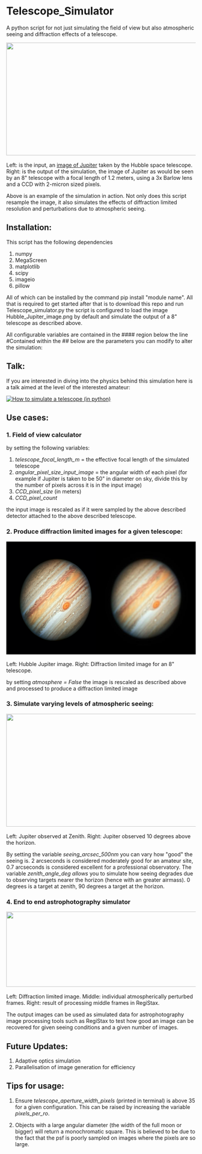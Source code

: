 # Telescope_Simulator
 A python script for not just simulating the field of view but also atmospheric seeing and diffraction effects of a telescope.


<img src="https://github.com/dmortimer101/Telescope_Simulator/blob/master/Images/Jupiter_Hubble_plus_telescope_3.9m_focal_length_2micron_pixels.gif?raw=true" width="600" height="300" />

Left: is the input, an [image of Jupiter](https://www.nasa.gov/feature/goddard/2019/hubble-new-portrait-of-jupiter) taken by the Hubble space telescope. Right: is the output of the simulation, the image of Jupiter as would be seen by an 8" telescope with a focal length of 1.2 meters, using a 3x Barlow lens and a CCD with 2-micron sized pixels.

Above is an example of the simulation in action. Not only does this script resample the image, it also simulates the effects of diffraction limited resolution and perturbations due to atmospheric seeing. 

## Installation: 

This script has the following dependencies 

1. numpy
2. MegaScreen
3. matplotlib
4. scipy
5. imageio
6. pillow

All of which can be installed by the command pip install "module name". All that is required to get started after that is to download this repo and run 
Telescope_simulator.py the script is configured to load the image Hubble_Jupiter_image.png by default and simulate the output of a 8" telescope as described above. 
 
All configurable variables are contained in the #### region below the line #Contained within the ## below are the parameters you can modify to alter the simulation:

## Talk: 
 
If you are interested in diving into the physics behind this simulation here is a talk aimed at the level of the interested amateur: 

[![How to simulate a telescope (in python)](https://img.youtube.com/vi/SuoV_5ACOIo/0.jpg)](https://www.youtube.com/watch?v=SuoV_5ACOIo)

## Use cases: 

### 1. Field of view calculator 

 by setting the following variables:
 
 1. *telescope_focal_length_m* = the effective focal length of the simulated telescope 
 2. *angular_pixel_size_input_image* = the angular width of each pixel (for example if Jupiter is taken to be 50" in diameter on sky, divide this by the number of pixels across it is in the input image) 
 3. *CCD_pixel_size* (in meters) 
 4. *CCD_pixel_count* 
 
the input image is rescaled as if it were sampled by the above described detector attached to the above described telescope.   

 ### 2. Produce diffraction limited images for a given telescope: 

<img src="https://github.com/dmortimer101/Telescope_Simulator/blob/master/Images/Hubble_Jupiter_8_inch_diffraction_limited_Jupiter.png?raw=true" width="600" height="300" />

Left: Hubble Jupiter image. Right: Diffraction limited image for an 8" telescope.

  by setting *atmosphere = False* the image is rescaled as described above and processed to produce a diffraction limited image
  
### 3. Simulate varying levels of atmospheric seeing: 

<img src="https://github.com/dmortimer101/Telescope_Simulator/blob/master/Images/Jupiter_zenith_10_deg_above_horizon.gif?raw=true" width="600" height="300" />

Left: Jupiter observed at Zenith. Right: Jupiter observed 10 degrees above the horizon.

By setting the variable *seeing_arcsec_500nm* you can vary how "good" the seeing is. 2 arcseconds is considered moderately good for an amateur site, 0.7 arcseconds is considered excellent for a professional observatory. The variable *zenith_angle_deg allows* you to simulate how seeing degrades due to observing targets nearer the horizon (hence with an greater airmass). 0 degrees is a target at zenith, 90 degrees a target at the horizon.


### 4. End to end astrophotography simulator 
<img src="https://github.com/dmortimer101/Telescope_Simulator/blob/master/Images/diffraction_limited_Jupiter_atm_perturbed_Jupiter_RegiStax_Jupiter.gif?raw=true" width="600" height="200" />
 
 Left: Diffraction limited image. Middle: individual atmospherically perturbed frames. Right: result of processing middle frames in RegiStax.
 
 The output images can be used as simulated data for astrophotography image processing tools such as RegiStax to test how good an image can be recovered for given seeing conditions and a given number of images. 
  
  
## Future Updates: 
 
1. Adaptive optics simulation 
2. Parallelisation of image generation for efficiency 

## Tips for usage: 

1. Ensure *telescope_aperture_width_pixels* (printed in terminal) is above 35 for a given configuration. This can be raised by increasing the variable *pixels_per_ro*.  

2. Objects with a large angular diameter (the width of the full moon or bigger) will return a monochromatic square. This is believed to be due to the fact that the psf is poorly sampled on images where the pixels are so large.
 
